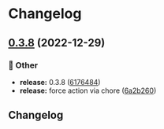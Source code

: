 # Changelog

## [0.3.8](https://github.com/Fred-Vatin/never-be-lost/compare/v0.3.7...v0.3.8) (2022-12-29)


### 🧰 Other

* **release:** 0.3.8 ([6176484](https://github.com/Fred-Vatin/never-be-lost/commit/6176484f185b10922165b92de2afa680258b0bb9))
* **release:** force action via chore ([6a2b260](https://github.com/Fred-Vatin/never-be-lost/commit/6a2b2607c88c2089ab1be3f426aa594e068db7ad))

## Changelog
